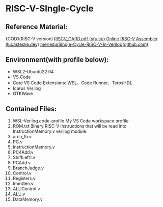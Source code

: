 # RISC-V-SIngle-Cycle
## Reference Material:
《COD》(RISC-V version)
[RISCV_CARD.pdf (sfu.ca)](https://www.cs.sfu.ca/~ashriram/Courses/CS295/assets/notebooks/RISCV/RISCV_CARD.pdf)
[Online RISC-V Assembler (lucasteske.dev)](https://riscvasm.lucasteske.dev/#)
[merledu/SIngle-Cycle-RISC-V-In-Verilog(github.com)](https://github.com/merledu/SIngle-Cycle-RISC-V-In-Verilog)

## Environment(with profile below):
- WSL2-Ubuntu22.04
- VS Code
- Core VS  Code Extensions:
WSL、Code Runner、TerosHDL
- Icarus Verilog
- GTKWave

## Contained Files:
1. WSL-Verilog.code-profile
My VS Code workspace profile
2. ROM.txt
Binary RISC-V Instructions that will be read into InstructionMemory.v verilog module
3. arch_tb.v
4. PC.v
5. InstructionMemory.v
6. PC4Add.v
7. ShiftLeft1.v
8. PCAdd.v
9. BranchJudge.v
10. Control.v
11. Registers.v
12. ImmGen.v
13. ALUControl.v
14. ALU.v
15. DataMemory.v